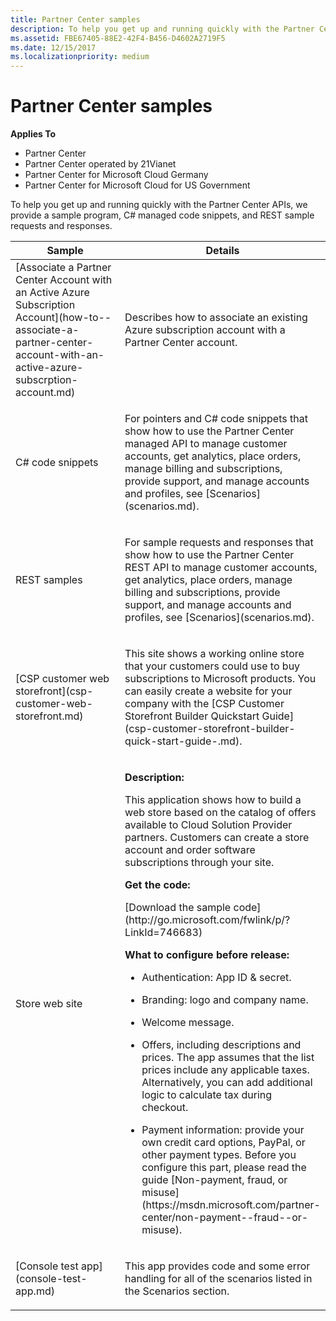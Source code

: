 ```yaml
---
title: Partner Center samples
description: To help you get up and running quickly with the Partner Center APIs, we provide a sample program, C\ managed code snippets, and REST sample requests and responses.
ms.assetid: FBE67405-88E2-42F4-B456-D4602A2719F5
ms.date: 12/15/2017
ms.localizationpriority: medium
---
```


# Partner Center samples


**Applies To**

-   Partner Center
-   Partner Center operated by 21Vianet
-   Partner Center for Microsoft Cloud Germany
-   Partner Center for Microsoft Cloud for US Government

To help you get up and running quickly with the Partner Center APIs, we provide a sample program, C# managed code snippets, and REST sample requests and responses.

<table>
<colgroup>
<col width="50%" />
<col width="50%" />
</colgroup>
<thead>
<tr class="header">
<th>Sample</th>
<th>Details</th>
</tr>
</thead>
<tbody>
<tr class="odd">
<td>[Associate a Partner Center Account with an Active Azure Subscription Account](how-to--associate-a-partner-center-account-with-an-active-azure-subscrption-account.md)</td>
<td><p>Describes how to associate an existing Azure subscription account with a Partner Center account.</p></td>
</tr>
<tr class="even">
<td>C# code snippets</td>
<td><p>For pointers and C# code snippets that show how to use the Partner Center managed API to manage customer accounts, get analytics, place orders, manage billing and subscriptions, provide support, and manage accounts and profiles, see [Scenarios](scenarios.md).</p></td>
</tr>
<tr class="odd">
<td>REST samples</td>
<td><p>For sample requests and responses that show how to use the Partner Center REST API to manage customer accounts, get analytics, place orders, manage billing and subscriptions, provide support, and manage accounts and profiles, see [Scenarios](scenarios.md).</p></td>
</tr>
<tr class="even">
<td>[CSP customer web storefront](csp-customer-web-storefront.md)</td>
<td><p>This site shows a working online store that your customers could use to buy subscriptions to Microsoft products. You can easily create a website for your company with the [CSP Customer Storefront Builder Quickstart Guide](csp-customer-storefront-builder-quick-start-guide-.md).</p></td>
</tr>
<tr class="odd">
<td>Store web site</td>
<td><p><strong>Description:</strong></p>
<p>This application shows how to build a web store based on the catalog of offers available to Cloud Solution Provider partners. Customers can create a store account and order software subscriptions through your site.</p>
<p><strong>Get the code:</strong></p>
<p>[Download the sample code](http://go.microsoft.com/fwlink/p/?LinkId=746683)</p>
<p><strong>What to configure before release:</strong></p>
<ul>
<li><p>Authentication: App ID &amp; secret.</p></li>
<li><p>Branding: logo and company name.</p></li>
<li><p>Welcome message.</p></li>
<li><p>Offers, including descriptions and prices. The app assumes that the list prices include any applicable taxes. Alternatively, you can add additional logic to calculate tax during checkout.</p></li>
<li><p>Payment information: provide your own credit card options, PayPal, or other payment types. Before you configure this part, please read the guide [Non-payment, fraud, or misuse](https://msdn.microsoft.com/partner-center/non-payment--fraud--or-misuse).</p></li>
</ul></td>
</tr>
<tr class="even">
<td>[Console test app](console-test-app.md)</td>
<td><p>This app provides code and some error handling for all of the scenarios listed in the Scenarios section.</p></td>
</tr>
</tbody>
</table>

 

 

 




